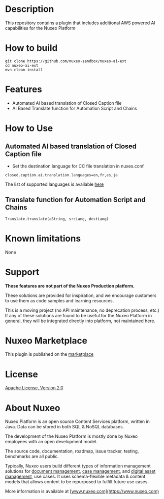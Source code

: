 # Description

This repository contains a plugin that includes additional AWS powered AI capabilities for the Nuxeo Platform

# How to build

```
git clone https://github.com/nuxeo-sandbox/nuxeo-ai-ext
cd nuxeo-ai-ext
mvn clean install
```

# Features

- Automated AI based translation of Closed Caption file
- AI Based Translate function for Automation Script and Chains

# How to Use
## Automated AI based translation of Closed Caption file
- Set the destination language for CC file translation in nuxeo.conf

```
closed.caption.ai.translation.languages=en,fr,es,ja
```

The list of supported languages is available [here](https://docs.aws.amazon.com/translate/latest/dg/what-is.html#what-is-languages)

## Translate function for Automation Script and Chains

```
Translate.translate(aString, srcLang, destLang)
```

# Known limitations
None

# Support

**These features are not part of the Nuxeo Production platform.**

These solutions are provided for inspiration, and we encourage customers to use them as code samples and learning resources.

This is a moving project (no API maintenance, no deprecation process, etc.) If any of these solutions are found to be useful for the Nuxeo Platform in general, they will be integrated directly into platform, not maintained here.

# Nuxeo Marketplace
This plugin is published on the [marketplace](https://connect.nuxeo.com/nuxeo/site/marketplace/package/nuxeo-ai-ext)

# License

[Apache License, Version 2.0](http://www.apache.org/licenses/LICENSE-2.0.html)

# About Nuxeo

Nuxeo Platform is an open source Content Services platform, written in Java. Data can be stored in both SQL & NoSQL databases.

The development of the Nuxeo Platform is mostly done by Nuxeo employees with an open development model.

The source code, documentation, roadmap, issue tracker, testing, benchmarks are all public.

Typically, Nuxeo users build different types of information management solutions for [document management](https://www.nuxeo.com/solutions/document-management/), [case management](https://www.nuxeo.com/solutions/case-management/), and [digital asset management](https://www.nuxeo.com/solutions/dam-digital-asset-management/), use cases. It uses schema-flexible metadata & content models that allows content to be repurposed to fulfill future use cases.

More information is available at [www.nuxeo.com](https://www.nuxeo.com)
